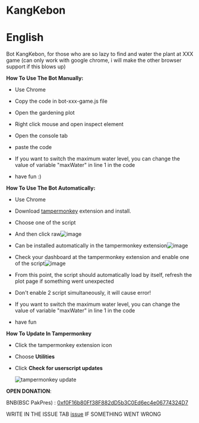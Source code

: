 # KangKebon
# English
Bot KangKebon, for those who are so lazy to find and water the plant at XXX game (can only work with google chrome, i will make the other browser support if this blows up)

**How To Use The Bot Manually:**

- Use Chrome

- Copy the code in bot-xxx-game.js file

- Open the gardening plot

- Right click mouse and open inspect element

- Open the console tab

- paste the code

- If you want to switch the maximum water level, you can change the value of variable "maxWater" in line 1 in the code

- have fun :)

**How To Use The Bot Automatically:**

- Use Chrome

- Download [tampermonkey](https://chrome.google.com/webstore/detail/tampermonkey/dhdgffkkebhmkfjojejmpbldmpobfkfo) extension and install.

- Choose one of the script
  
- And then click raw![image](https://user-images.githubusercontent.com/56806850/129019777-99cafb2f-1c77-47cc-8bae-4f0e687431ce.png)

- Can be installed automatically in the tampermonkey extension![image](https://user-images.githubusercontent.com/56806850/129019866-193e214d-8aed-4a85-8adc-62836bfc5e6f.png)

- Check your dashboard at the tampermonkey extension and enable one of the script![image](https://user-images.githubusercontent.com/56806850/129019976-7c9fdbde-6e95-43a4-9b40-557dc746b52f.png)

- From this point, the script should automatically load by itself, refresh the plot page if something went unexpected

- Don't enable 2 script simultaneously, it will cause error!

- If you want to switch the maximum water level, you can change the value of variable "maxWater" in line 1 in the code

- have fun

**How To Update In Tampermonkey**

- Click the tampermonkey extension icon

- Choose **Utilities**

- Click **Check for userscript updates**

  ![tampermonkey update](https://media.discordapp.net/attachments/873408564159451217/874851323852492860/unknown.png)

**OPEN DONATION**:

BNB(BSC PakPres) : [0xf0F16b80Ff38F882dD5b3C0Ed6ec4e06774324D7](https://bscscan.com/address/0xf0F16b80Ff38F882dD5b3C0Ed6ec4e06774324D7)

WRITE IN THE ISSUE TAB [issue](https://github.com/fakhripraya/KangKebon/issues) IF SOMETHING WENT WRONG
